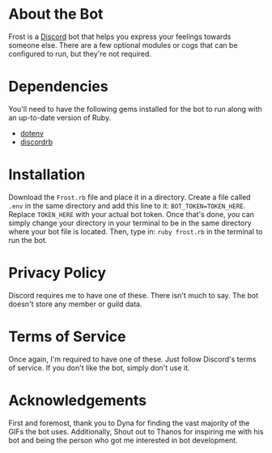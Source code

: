 # About the Bot
Frost is a [Discord](https://discord.com/) bot that helps you express your feelings towards someone else. There are a few optional modules or cogs that can be configured to run, but they're not required. 

# Dependencies 
You'll need to have the following gems installed for the bot to run along with an up-to-date version of Ruby.

- [dotenv](https://github.com/bkeepers/dotenv)
- [discordrb](https://github.com/shardlab/discordrb)


# Installation 
Download the ```Frost.rb``` file and place it in a directory. Create a file called ```.env``` in the same directory and add this line to it: ```BOT_TOKEN=TOKEN_HERE```. Replace ```TOKEN_HERE``` with your actual bot token. Once that's done, you can simply change your directory in your terminal to be in the same directory where your bot file is located. Then, type in: ```ruby frost.rb``` in the terminal to run the bot.

# Privacy Policy
Discord requires me to have one of these. There isn't much to say. The bot doesn't store any member or guild data.

# Terms of Service
Once again, I'm required to have one of these. Just follow Discord's terms of service. If you don't like the bot, simply don't use it. 

# Acknowledgements 
First and foremost, thank you to Dyna for finding the vast majority of the GIFs the bot uses. Additionally, Shout out to Thanos for inspiring me with his bot and being the person who got me interested in bot development. 
